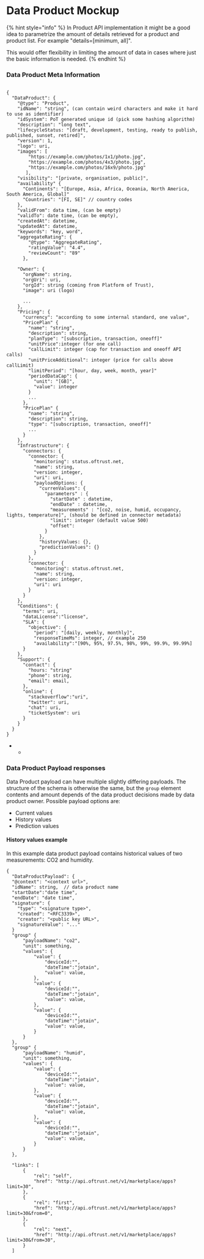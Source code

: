 # Data Product Mockup



{% hint style="info" %}
In Product API implementation it might be a good idea to parametrize the amount of details retrieved for a product and product list. For example "details=\[minimum, all\]". 

This would offer flexibility in limiting the amount of data in cases where just the basic information is needed. 
{% endhint %}

### Data Product Meta Information

```text

{
  "DataProduct": {
    "@type": "Product",
    "idName": "string", (can contain weird characters and make it hard to use as identifier)
    "idSystem": PoT generated unique id (pick some hashing algorithm)
    "description": "long text",
    "lifecycleStatus: "[draft, development, testing, ready to publish, published, sunset, retired]",
    "version": 1,
    "logo": uri, 
    "images": [
        "https://example.com/photos/1x1/photo.jpg",
        "https://example.com/photos/4x3/photo.jpg",
        "https://example.com/photos/16x9/photo.jpg"
       ],
    "visibility": "[private, organisation, public]",
    "availability" {
      "Continents": "[Europe, Asia, Africa, Oceania, North America, South America, Global]"
      "Countries": "[FI, SE]" // country codes
    },
    "validFrom": data time, (can be empty)
    "validTo": date time, (can be empty),
    "createdAt": datetime,
    "updatedAt": datetime,
    "keywords": "key, word",
    "aggregateRating": {
        "@type": "AggregateRating",
        "ratingValue": "4.4",
        "reviewCount": "89"
      },
    
    "Owner": {
      "orgName": string,
      "orgUri": uri,
      "orgId": string (coming from Platform of Trust),
      "image": uri (logo)
       
      ...
    },
    "Pricing": {
      "currency": "according to some internal standard, one value",
      "PricePlan" {
        "name": "string",
        "description": string,
        "planType": "[subscription, transaction, oneoff]"
        "unitPrice":integer (for one call)
        "callLimit": integer (cap for transaction and oneoff API calls)
        "unitPriceAdditional": integer (price for calls above callLimit)
        "limitPeriod": "[hour, day, week, month, year]" 
        "periodDataCap": {
          "unit": "[GB]",
          "value": integer
        }   
        ...
      }, 
      "PricePlan" {
        "name": "string", 
        "description": string,
        "type": "[subscription, transaction, oneoff]" 
        ...
      }
    },
    "Infrastructure": { 
      "connectors: {
        "connector: {
          "monitoring": status.oftrust.net,
          "name": string,
          "version: integer,
          "uri": uri, 
          "payloadOptions: {
            "currenValues": {
              "parameters" : {
                "startDate" : datetime,
                "endDate" : datetime, 
                "measurements" : "[co2, noise, humid, occupancy, lights, temperature]", (should be defined in connector metadata)
                "limit": integer (default value 500)
                "offset":  
              }
            },
            "historyValues: {},
            "predictionValues": {}
          }
        }, 
        "connector: {
          "monitoring": status.oftrust.net,
          "name": string,
          "version: integer,
          "uri": uri
        }
      }
    },
    "Conditions": {
      "terms": uri,
      "dataLicense":"license",
      "SLA": {
        "objective": {
          "period": "[daily, weekly, monthly]",
          "responseTimeMs": integer, // example 250
          "availability":"[90%, 95%, 97.5%, 98%, 99%, 99.9%, 99.99%]
      }
    },
    "Support": {
      "contact": {
        "hours: "string"
        "phone": string,
        "email": email,
      },
      "online": {
        "stackoverflow":"uri",
        "twitter": uri,
        "chat": uri,
        "ticketSystem": uri
      }
    }
  }
}

```

* * 
### Data Product Payload responses

Data Product payload can have multiple slightly differing payloads. The structure of the schema is otherwise the same, but the `group` element contents and amount depends of the data product decisions made by data product owner. Possible payload options are:

* Current values
* History values
* Prediction values

#### History  values example

In this example data product payload contains historical values of two measurements: CO2 and humidity. 

```text
{
  "DataProductPayload": {
  "@context": "<context url>",
  "idName": string,  // data product name
  "startDate":"date time", 
  "endDate": "date time",
  "signature": {
    "type": "<signature type>",
    "created": "<RFC3339>",
    "creator": "<public key URL>",
    "signatureValue": "..."
  }
  "group" {
      "payloadName": "co2",
      "unit": something, 
      "values": {
          "value": {
              "deviceId:"",
              "dateTime":"jotain", 
              "value": value, 
          },
          "value": {
              "deviceId:"",
              "dateTime":"jotain", 
              "value": value, 
          },
          "value": {
              "deviceId:"",
              "dateTime":"jotain", 
              "value": value, 
          }
      }
  },
  "group" {
      "payloadName": "humid",
      "unit": something, 
      "values": {
          "value": {
              "deviceId:"",
              "dateTime":"jotain", 
              "value": value, 
          },
          "value": {
              "deviceId:"",
              "dateTime":"jotain", 
              "value": value, 
          },
          "value": {
              "deviceId:"",
              "dateTime":"jotain", 
              "value": value, 
          }
      }
  },
  
  "links": [
      {
          "rel": "self",
          "href": "http://api.oftrust.net/v1/marketplace/apps?limit=30",
      },
      {
          "rel": "first",
          "href": "http://api.oftrust.net/v1/marketplace/apps?limit=30&from=0",
      },
      {
          "rel": "next",
          "href": "http://api.oftrust.net/v1/marketplace/apps?limit=30&from=30",
      }
  ]
  
  
```

